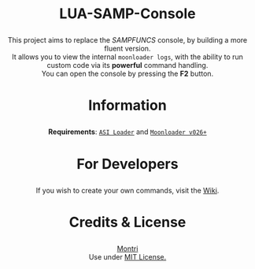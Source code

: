 # <p align="center">LUA-SAMP-Console</p>
<p align="center">This project aims to replace the <em>SAMPFUNCS</em> console, by building a more fluent version.<br>
It allows you to view the internal <code>moonloader logs</code>, with the ability to run custom code via its <b>powerful</b> command handling.<br>
 You can open the console by pressing the <b>F2</b> button.</p>


# <p align="center">Information</p>
<p align="center"><b>Requirements</b>: <a href="https://www.gtagarage.com/mods/show.php?id=21709"><code>ASI Loader</code></a> and <a href="https://gtaforums.com/topic/890987-moonloader/"><code>Moonloader v026+</code></a></p>


# <p align="center">For Developers</p>

<p align="center">If you wish to create your own commands, visit the <a href="https://github.com/Montrii/LUA-SAMP-Console/wiki">Wiki</a>.</p>

# <p align="center">Credits & License</p>

<p align="center"><a href="https://github.com/Montrii">Montri</a><br>Use under <a href="https://opensource.org/licenses/MIT">MIT License.</a></p> 
